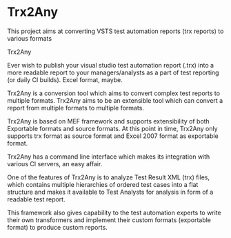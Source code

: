 Trx2Any
=======

This project aims at converting VSTS test automation reports (trx reports) to various formats

Trx2Any

Ever wish to publish your visual studio test automation report (.trx) into a more readable report to your managers/analysts as a part of test reporting (or daily CI builds). Excel format, maybe.

Trx2Any is a conversion tool which aims to convert complex test reports to multiple formats. Trx2Any aims to be an extensible tool which can convert a report from multiple formats to multiple formats.

Trx2Any is based on MEF framework and supports extensibility of both Exportable formats and source formats. At this point in time, Trx2Any only supports trx format as source format and Excel 2007 format as exportable format.

Trx2Any has a command line interface which makes its integration with various CI servers, an easy affair.

One of the features of Trx2Any is to analyze Test Result XML (trx) files, which contains multiple hierarchies of ordered test cases into a flat structure and makes it available to Test Analysts for analysis in form of a readable test report.

This framework also gives capability to the test automation experts to write their own transformers and implement their custom formats (exportable format) to produce custom reports.
